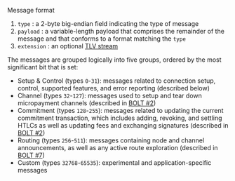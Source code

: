 Message format

1. `type` : a 2-byte big-endian field indicating the type of message
2. `payload` : a variable-length payload that comprises the remainder of
   the message and that conforms to a format matching the `type`
3. `extension` : an optional [TLV stream](#type-length-value-format)

The messages are grouped logically into five groups, ordered by the most significant bit that is set:

  - Setup & Control (types `0`-`31`): messages related to connection setup, control, supported features, and error reporting (described below)
  - Channel (types `32`-`127`): messages used to setup and tear down micropayment channels (described in [BOLT #2](02-peer-protocol.md))
  - Commitment (types `128`-`255`): messages related to updating the current commitment transaction, which includes adding, revoking, and settling HTLCs as well as updating fees and exchanging signatures (described in [BOLT #2](02-peer-protocol.md))
  - Routing (types `256`-`511`): messages containing node and channel announcements, as well as any active route exploration (described in [BOLT #7](07-routing-gossip.md))
  - Custom (types `32768`-`65535`): experimental and application-specific messages

  